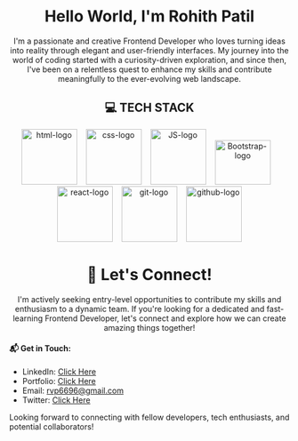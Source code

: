 <h1 align="center">Hello World, I'm Rohith Patil</h1>

<p align="center">
        I'm a passionate and creative Frontend Developer who loves turning ideas into reality through elegant and
        user-friendly interfaces. My journey into the world of coding started with a curiosity-driven exploration, and
        since then, I've been on a relentless quest to enhance my skills and contribute meaningfully to the
        ever-evolving web landscape.
</p>

<h2 align="center"> 💻 TECH STACK</h2>

<div align="center">
  <img src="https://cdn.pixabay.com/photo/2017/08/05/11/16/logo-2582748_640.png" height="100" width="100" alt="html-logo"> &nbsp;&nbsp;
  <img src="https://cdn.pixabay.com/photo/2017/08/05/11/16/logo-2582747_1280.png" height="100" width="100" alt="css-logo"> &nbsp;&nbsp;
  <img src="https://static.vecteezy.com/system/resources/thumbnails/027/127/463/small_2x/javascript-logo-javascript-icon-transparent-free-png.png" height="100" width="100" alt="JS-logo"> &nbsp;&nbsp;
  <img src="https://uxwing.com/wp-content/themes/uxwing/download/brands-and-social-media/bootstrap-5-logo-icon.png" height="80" width="100" alt="Bootstrap-logo"> &nbsp;&nbsp;
  <img src="https://www.pngmart.com/files/23/Reactjs-PNG-Pic.png" height="100" width="100"  alt="react-logo"> &nbsp;&nbsp;
  <img src="https://upload.wikimedia.org/wikipedia/commons/thumb/3/3f/Git_icon.svg/1024px-Git_icon.svg.png" height="100" width="100" alt="git-logo"> &nbsp;&nbsp;
  <img src="https://static-00.iconduck.com/assets.00/github-icon-512x497-oppthre2.png" height="100" width="100" alt="github-logo">
</div>


<h1 align="center">🤝 Let's Connect!</h1>

<p align="center">
I'm actively seeking entry-level opportunities to contribute my skills and enthusiasm to a dynamic team. 
If you're looking for a dedicated and fast-learning Frontend Developer, let's connect and explore how we can create amazing things together!
</p>


#### 📬 Get in Touch:

- LinkedIn: <a href="https://linkedin.com/in/rohithpatil96" target="_new"> Click Here </a>
- Portfolio: <a href="https://rvp6696.github.io/portfolio/" target="_new"> Click Here </a>
- Email: rvp6696@gmail.com
- Twitter: <a href="https://twitter.com/alpha_geekster" target="_new"> Click Here </a>

Looking forward to connecting with fellow developers, tech enthusiasts, and potential collaborators!

